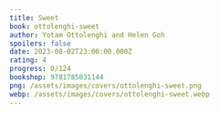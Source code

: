 ```yaml
---
title: Sweet
book: ottolenghi-sweet
author: Yotam Ottolenghi and Helen Goh
spoilers: false
date: 2023-08-02T23:00:00.000Z
rating: 4
progress: 0/124
bookshop: 9781785031144
png: /assets/images/covers/ottolenghi-sweet.png
webp: /assets/images/covers/ottolenghi-sweet.webp
---
```


